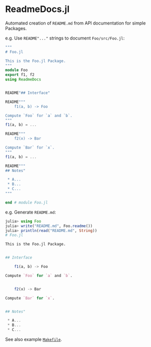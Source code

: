 # ReadmeDocs.jl

Automated creation of `README.md` from API documentation for simple Packages.

e.g. Use `README"..."` strings to document `Foo/src/Foo.jl`:

```julia
"""
# Foo.jl

This is the Foo.jl Package.
"""
module Foo
export f1, f2
using ReadmeDocs


README"## Interface"

README"""
    f1(a, b) -> Foo

Compute `Foo` for `a` and `b`.
"""
f1(a, b) = ...

README"""
    f2(x) -> Bar

Compute `Bar` for `x`.
"""
f1(a, b) = ...

README"""
## Notes"

 * A...
 * B...
 * C...
"""

end # module Foo.jl
```

e.g. Generate `README.md`:

```julia
julia> using Foo
julia> write("README.md", Foo.readme())
julia> println(read("README.md", String))
# Foo.jl

This is the Foo.jl Package.


## Interface

    f1(a, b) -> Foo

Compute `Foo` for `a` and `b`.


    f2(x) -> Bar

Compute `Bar` for `x`.


## Notes"

 * A...
 * B...
 * C...
```

See also example [`Makefile`](Makefile).

